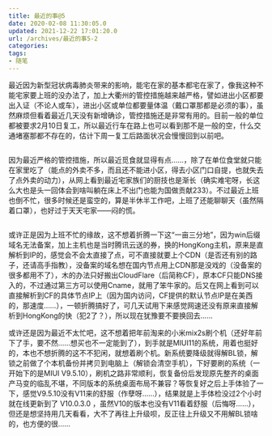 ```yaml
---
title: 最近的事@5
date: 2020-02-08 11:30:05.0
updated: 2021-12-22 17:01:20.0
url: /archives/最近的事5-2
categories: 
tags: 
- 随笔
---
```


<!-- wp:paragraph -->
<p>最近因为新型冠状病毒肺炎带来的影响，能宅在家的基本都宅在家了，像我这种不能宅家要上班的没办法了，加上大衢州的管控措施越来越严格，譬如进出小区都要出入证（不论人或车），进出小区或单位都要量体温（戴口罩那都是必须的事），虽然麻烦但看着最近几天没有新增确诊，管控措施还是非常有用的。目前一般的单位都被要求2月10日复工，所以最近行车在路上也可以看到那不是一般的空，什么交通堵塞那都不存在的，估计下周一复工后路面状况会慢慢回到以前吧。</p>
<!-- /wp:paragraph -->

<!-- wp:image {"id":542,"sizeSlug":"large"} -->
<figure class="wp-block-image size-large"><img src="https://cdn.lancn.cn/wp-content/uploads/2020/02/1581130732-xgfy01.jpg?imageView2/1/w/640/h/453#" alt="" class="wp-image-542"/></figure>
<!-- /wp:image -->

<!-- wp:paragraph -->
<p>因为最近严格的管控措施，所以最近觅食就显得有点……，除了在单位食堂就只能在家里吃了（能点的外卖不多，而且还不能进小区，得去小区门口自提，也就失去了点外卖的动力），从网上看到最近宅家族们的厨技也是渐长（确实难宅呀，长这么大也是头一回体会到啥叫躺在床上不出门也能为国做贡献233）。不过最近上班也倒不忙，很多时候还是蛮空的，算是半休半工作吧，上班了还能聊聊天（虽然隔着口罩），也好过于天天宅家——闷的慌。</p>
<!-- /wp:paragraph -->

<!-- wp:image {"id":543,"sizeSlug":"large"} -->
<figure class="wp-block-image size-large"><img src="https://cdn.lancn.cn/wp-content/uploads/2020/02/cloudflare.jpg" alt="" class="wp-image-543"/></figure>
<!-- /wp:image -->

<!-- wp:paragraph -->
<p>或许正是因为上班不忙的缘故，这不想着折腾一下这“一亩三分地”，因为win后缀域名无法备案，加上主机也是当时腾讯云送的券，换的HongKong主机，原来是直解析到IP的，感觉会不会太直接了点，可不直接就要上个CDN（是否还有别的路子，还请高手指教），没备案的域名想在国内节点用上CDN那是没戏的（没备案的很多都用不了），木的办法只好搬出CloudFlare（后简称CF），原本CF只能DNS接入的，不过通过第三方可以使用Cname，就用了笨牛家的。后又在网上看到可以直接解析到CF的具体节点IP上（因为国内访问，CF提供的默认节点IP是在美西的，那速度……），一顿折腾搞好了，可几天试用下来感觉网速还没有原来直接解析到HongKong的快（犯2了？），所以现在犹豫要不要换回去……</p>
<!-- /wp:paragraph -->

<!-- wp:paragraph -->
<p>或许还是因为最近不太忙吧，这不想着把年前淘来的小米mix2s刷个机（还好年前下了手，要不然……想买也不一定能到了），到手就是MIUI11的系统，用着也挺好的，本也不想折腾的这不不犯闲，就想着刷个机。新系统要降级就得解BL锁，解锁之前做了个本机备份并拷贝到电脑上（解锁会清空手机），下好要刷的系统（一开始下的是MIUI V9.5.10），刷机之路非常顺利，恢复备份后发现原先整齐的桌面产马变的临乱不堪，不同版本的系统桌面布局不兼容？等恢复好之后上手体验了一下，感觉V9.5.10没有V11来的舒服（作孽呀……），结果就是上手体检没过2个小时就在线更新到了 V10.0.3.0 ，虽然V10的版本也没有V11看着舒服（后悔呀……），但还是想坚持用几天看看，大不了再往上升级呗，反正往上升级又不用解BL锁啥的，也方便的很……</p>
<!-- /wp:paragraph -->

<!-- wp:paragraph -->
<p></p>
<!-- /wp:paragraph -->